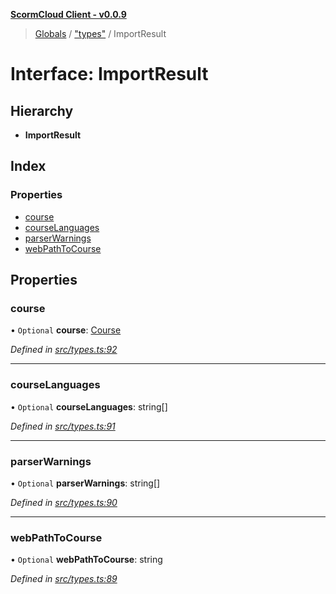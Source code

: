 **[ScormCloud Client - v0.0.9](../README.md)**

> [Globals](../globals.md) / ["types"](../modules/_types_.md) / ImportResult

# Interface: ImportResult

## Hierarchy

- **ImportResult**

## Index

### Properties

- [course](_types_.importresult.md#course)
- [courseLanguages](_types_.importresult.md#courselanguages)
- [parserWarnings](_types_.importresult.md#parserwarnings)
- [webPathToCourse](_types_.importresult.md#webpathtocourse)

## Properties

### course

• `Optional` **course**: [Course](_types_.course.md)

_Defined in [src/types.ts:92](https://github.com/distributhor/scormcloud-client/blob/6454752/src/types.ts#L92)_

---

### courseLanguages

• `Optional` **courseLanguages**: string[]

_Defined in [src/types.ts:91](https://github.com/distributhor/scormcloud-client/blob/6454752/src/types.ts#L91)_

---

### parserWarnings

• `Optional` **parserWarnings**: string[]

_Defined in [src/types.ts:90](https://github.com/distributhor/scormcloud-client/blob/6454752/src/types.ts#L90)_

---

### webPathToCourse

• `Optional` **webPathToCourse**: string

_Defined in [src/types.ts:89](https://github.com/distributhor/scormcloud-client/blob/6454752/src/types.ts#L89)_
